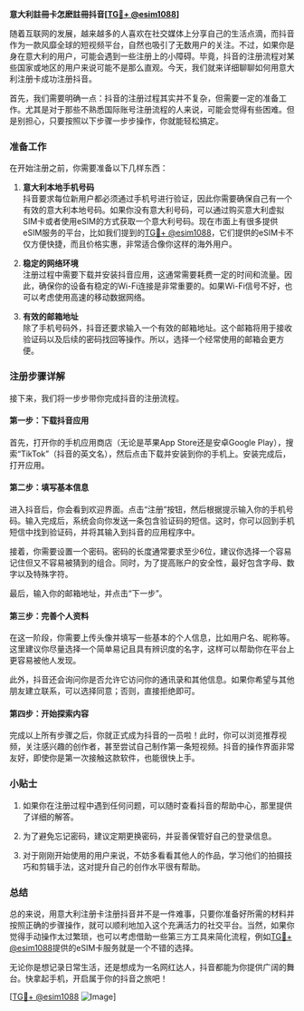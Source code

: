 **意大利註冊卡怎麽註冊抖音[[TG💪+ @esim1088](https://t.me/s/esim1088)]**

随着互联网的发展，越来越多的人喜欢在社交媒体上分享自己的生活点滴，而抖音作为一款风靡全球的短视频平台，自然也吸引了无数用户的关注。不过，如果你是身在意大利的用户，可能会遇到一些注册上的小障碍。毕竟，抖音的注册流程对某些国家或地区的用户来说可能不是那么直观。今天，我们就来详细聊聊如何用意大利注册卡成功注册抖音。

首先，我们需要明确一点：抖音的注册过程其实并不复杂，但需要一定的准备工作。尤其是对于那些不熟悉国际账号注册流程的人来说，可能会觉得有些困难。但是别担心，只要按照以下步骤一步步操作，你就能轻松搞定。

### 准备工作

在开始注册之前，你需要准备以下几样东西：

1. **意大利本地手机号码**  
   抖音要求每位新用户都必须通过手机号进行验证，因此你需要确保自己有一个有效的意大利本地号码。如果你没有意大利号码，可以通过购买意大利虚拟SIM卡或者使用eSIM的方式获取一个意大利号码。现在市面上有很多提供eSIM服务的平台，比如我们提到的[TG💪+ @esim1088](https://t.me/s/esim1088)，它们提供的eSIM卡不仅方便快捷，而且价格实惠，非常适合像你这样的海外用户。

2. **稳定的网络环境**  
   注册过程中需要下载并安装抖音应用，这通常需要耗费一定的时间和流量。因此，确保你的设备有稳定的Wi-Fi连接是非常重要的。如果Wi-Fi信号不好，也可以考虑使用高速的移动数据网络。

3. **有效的邮箱地址**  
   除了手机号码外，抖音还要求输入一个有效的邮箱地址。这个邮箱将用于接收验证码以及后续的密码找回等操作。所以，选择一个经常使用的邮箱会更方便。

### 注册步骤详解

接下来，我们将一步步带你完成抖音的注册流程。

#### 第一步：下载抖音应用

首先，打开你的手机应用商店（无论是苹果App Store还是安卓Google Play），搜索“TikTok”（抖音的英文名），然后点击下载并安装到你的手机上。安装完成后，打开应用。

#### 第二步：填写基本信息

进入抖音后，你会看到欢迎界面。点击“注册”按钮，然后根据提示输入你的手机号码。输入完成后，系统会向你发送一条包含验证码的短信。这时，你可以回到手机短信中找到验证码，并将其输入到抖音的应用程序中。

接着，你需要设置一个密码。密码的长度通常要求至少6位，建议你选择一个容易记住但又不容易被猜到的组合。同时，为了提高账户的安全性，最好包含字母、数字以及特殊字符。

最后，输入你的邮箱地址，并点击“下一步”。

#### 第三步：完善个人资料

在这一阶段，你需要上传头像并填写一些基本的个人信息，比如用户名、昵称等。这里建议你尽量选择一个简单易记且具有辨识度的名字，这样可以帮助你在平台上更容易被他人发现。

此外，抖音还会询问你是否允许它访问你的通讯录和其他信息。如果你希望与其他朋友建立联系，可以选择同意；否则，直接拒绝即可。

#### 第四步：开始探索内容

完成以上所有步骤之后，你就正式成为抖音的一员啦！此时，你可以浏览推荐视频，关注感兴趣的创作者，甚至尝试自己制作第一条短视频。抖音的操作界面非常友好，即使你是第一次接触这款软件，也能很快上手。

### 小贴士

1. 如果你在注册过程中遇到任何问题，可以随时查看抖音的帮助中心，那里提供了详细的解答。
   
2. 为了避免忘记密码，建议定期更换密码，并妥善保管好自己的登录信息。

3. 对于刚刚开始使用的用户来说，不妨多看看其他人的作品，学习他们的拍摄技巧和剪辑手法，这对提升自己的创作水平很有帮助。

### 总结

总的来说，用意大利注册卡注册抖音并不是一件难事，只要你准备好所需的材料并按照正确的步骤操作，就可以顺利地加入这个充满活力的社交平台。当然，如果你觉得手动操作太过繁琐，也可以考虑借助一些第三方工具来简化流程，例如[TG💪+ @esim1088](https://t.me/s/esim1088)提供的eSIM卡服务就是一个不错的选择。

无论你是想记录日常生活，还是想成为一名网红达人，抖音都能为你提供广阔的舞台。快拿起手机，开启属于你的抖音之旅吧！

[[TG💪+ @esim1088](https://t.me/s/esim1088) ![Image](https://i.postimg.cc/4NQfJmqS/Snipaste-2025-05-13-00-14-12.png)]